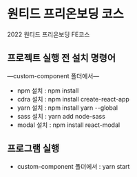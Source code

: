 # 원티드 프리온보딩 코스

2022 원티드 프리온보딩 FE코스

## 프로젝트 실행 전 설치 명령어

—custom-component 폴더에서—
- npm 설치 : npm install
- cdra 설치 : npm install create-react-app
- yarn 설치 : npm install yarn --global
- sass 설치 : yarn add node-sass
- modal 설치 : npm install react-modal

## 프로그램 실행
- custom-component 폴더에서 : yarn start
